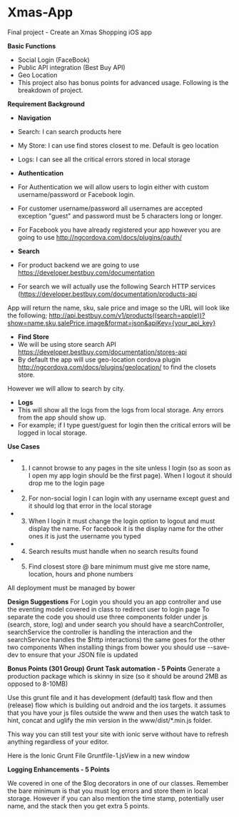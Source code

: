 # Xmas-App
Final project - Create an Xmas Shopping iOS app

**Basic Functions**
+ Social Login (FaceBook)
+ Public API integration (Best Buy API)
+ Geo Location 
+ This project also has bonus points for advanced usage. Following is the breakdown of project.

**Requirement Background**
+ **Navigation**
+ Search: I can search products here
+ My Store: I can use find stores closest to me. Default is geo location
+ Logs: I can see all the critical errors stored in local storage

+ **Authentication**
+ For Authentication we will allow users to login either with custom username/password or Facebook login. 
+ For customer username/password all usernames are accepted exception "guest" and password must be 5 characters long or longer. 
+ For Facebook you have already registered your app however you are going to use http://ngcordova.com/docs/plugins/oauth/

+ **Search**
+ For product backend we are going to use https://developer.bestbuy.com/documentation
+ For search we will actually use the following Search HTTP services (https://developer.bestbuy.com/documentation/products-api

App will return the name, sku, sale price and image so the URL will look like the following;
http://api.bestbuy.com/v1/products((search=apple))?show=name,sku,salePrice,image&format=json&apiKey={your_api_key}

+ **Find Store**
+ We will be using store search API https://developer.bestbuy.com/documentation/stores-api
+ By default the app will use geo-location cordova plugin http://ngcordova.com/docs/plugins/geolocation/ to find the closets store. 

However we will allow to search by city.

+ **Logs**
+ This will show all the logs from the logs from local storage. Any errors from the app should show up. 
+ For example; if I type guest/guest for login then the critical errors will be logged in local storage.

**Use Cases**
+ 1. I cannot browse to any pages in the site unless I login (so as soon as I open my app login should be the first page). When I logout it should drop me to the login page
+ 2. For non-social login I can login with any username except guest and it should log that error in the local storage
+ 3. When I login it must change the login option to logout and must display the name. For facebook it is the display name for the other ones it is just the username you typed
+ 4. Search results must handle when no search results found 
+ 5. Find closest store @ bare minimum must give me store name, location, hours and phone numbers 

All deployment must be managed by bower 

**Design Suggestions**
For Login you should you an app controller and use the eventing model covered in class to redirect user to login page 
To separate the code you should use three components folder under js (search, store, log) and under search you should have a searchController, searchService the controller is handling the interaction and the searchService handles the $http interactions) the same goes for the other two components
When installing things from bower you should use --save-dev to ensure that your JSON file is updated 

**Bonus Points (301  Group)**
**Grunt Task automation - 5 Points**
Generate a production package which is skinny in size (so it should be around 2MB as opposed to 8-10MB)

Use this grunt file and it has development (default) task flow and then (release) flow which is building out android and the ios targets. it assumes that you have your js files outside the www and then uses the watch task to hint, concat and uglify the min version in the www/dist/*.min.js folder. 

This way you can still test your site with ionic serve without have to refresh anything regardless of your editor.

Here is the Ionic Grunt File Gruntfile-1.jsView in a new window

**Logging Enhancements - 5 Points**

We covered in one of the $log decorators in one of our classes. Remember the bare minimum is that you must log errors and store them in local storage. However if you can also mention the time stamp, potentially user name, and the stack then you get extra 5 points.
